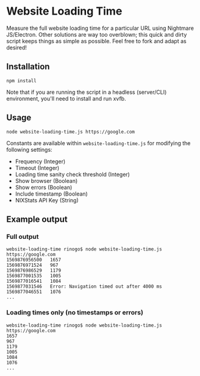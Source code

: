 # Website Loading Time
Measure the full website loading time for a particular URL using Nightmare JS/Electron. Other solutions are way too overblown; this quick and dirty script keeps things as simple as possible. Feel free to fork and adapt as desired!

## Installation
```
npm install
```

Note that if you are running the script in a headless (server/CLI) environment, you'll need to install and run xvfb.

## Usage
```
node website-loading-time.js https://google.com
```

Constants are available within `website-loading-time.js` for modifying the following settings:
- Frequency (Integer)
- Timeout (Integer)
- Loading time sanity check threshold (Integer)
- Show browser (Boolean)
- Show errors (Boolean)
- Include timestamp (Boolean)
- NIXStats API Key (String) 


## Example output
### Full output
```
website-loading-time rinogo$ node website-loading-time.js https://google.com
1569876956500	1657
1569876971524	967
1569876986529	1179
1569877001535	1005
1569877016541	1084
1569877031546	Error: Navigation timed out after 4000 ms
1569877046551	1076
...
```

### Loading times only (no timestamps or errors)
```
website-loading-time rinogo$ node website-loading-time.js https://google.com
1657
967
1179
1005
1084
1076
...
```